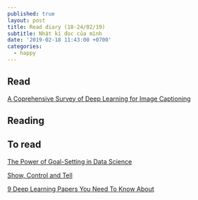 ```yaml
---
published: true
layout: post
title: Read diary (18-24/02/19)
subtitle: Nhật kí đọc của mình
date: '2019-02-18 11:43:00 +0700'
categories:
  - happy
---
```


## Read

[A Coprehensive Survey of Deep Learning for Image Captioning](https://arxiv.org/pdf/1810.04020.pdf)

## Reading



## To read

[The Power of Goal-Setting in Data Science](https://towardsdatascience.com/the-power-of-goal-setting-for-your-data-science-project-9338bf475abd)

[Show, Control and Tell](https://arxiv.org/pdf/1811.10652v2.pdf)

[9 Deep Learning Papers You Need To Know About](https://adeshpande3.github.io/The-9-Deep-Learning-Papers-You-Need-To-Know-About.html)